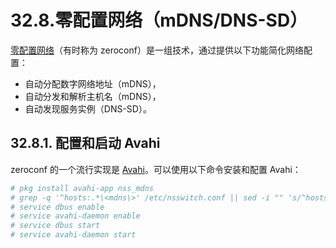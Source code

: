 # 32.8.零配置网络（mDNS/DNS-SD）

[零配置网络](https://en.wikipedia.org/wiki/Zero-configuration_networking)（有时称为 zeroconf）是一组技术，通过提供以下功能简化网络配置：

* 自动分配数字网络地址（mDNS），
* 自动分发和解析主机名（mDNS），
* 自动发现服务实例（DNS-SD）。

## 32.8.1. 配置和启动 Avahi

zeroconf 的一个流行实现是 [Avahi](https://avahi.org/)。可以使用以下命令安装和配置 Avahi：

```sh
# pkg install avahi-app nss_mdns
# grep -q '^hosts:.*\<mdns\>' /etc/nsswitch.conf || sed -i "" 's/^hosts: .*/& mdns/' /etc/nsswitch.conf
# service dbus enable
# service avahi-daemon enable
# service dbus start
# service avahi-daemon start
```
